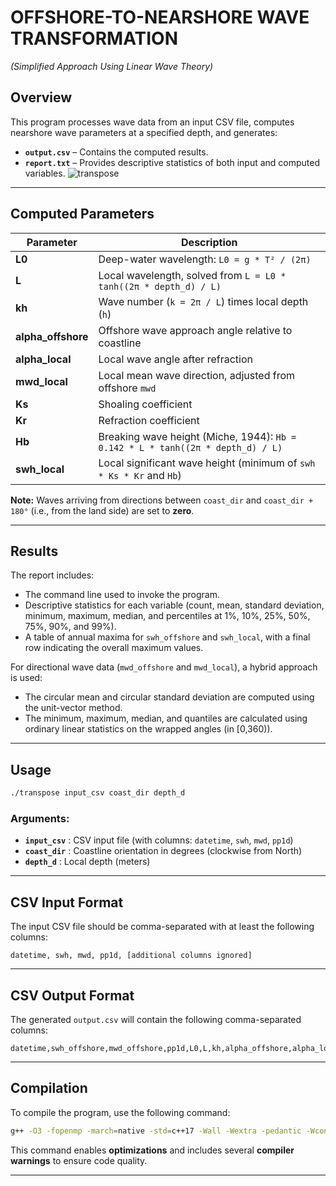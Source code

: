 # OFFSHORE-TO-NEARSHORE WAVE TRANSFORMATION
*(Simplified Approach Using Linear Wave Theory)*

## Overview

This program processes wave data from an input CSV file, computes nearshore wave parameters at a specified depth, and generates:

- **`output.csv`** – Contains the computed results.
- **`report.txt`** – Provides descriptive statistics of both input and computed variables.
![transpose](https://github.com/user-attachments/assets/4e49cd6a-75bf-4e3d-9e5d-d905f913f08e)
---
## Computed Parameters

| Parameter         | Description |
|------------------|-------------|
| **L0** | Deep-water wavelength: `L0 = g * T² / (2π)` |
| **L** | Local wavelength, solved from `L = L0 * tanh((2π * depth_d) / L)` |
| **kh** | Wave number (`k = 2π / L`) times local depth (`h`) |
| **alpha_offshore** | Offshore wave approach angle relative to coastline |
| **alpha_local** | Local wave angle after refraction |
| **mwd_local** | Local mean wave direction, adjusted from offshore `mwd` |
| **Ks** | Shoaling coefficient |
| **Kr** | Refraction coefficient |
| **Hb** | Breaking wave height (Miche, 1944): `Hb = 0.142 * L * tanh((2π * depth_d) / L)` |
| **swh_local** | Local significant wave height (minimum of `swh * Ks * Kr` and `Hb`) |

**Note:** Waves arriving from directions between `coast_dir` and `coast_dir + 180°` (i.e., from the land side) are set to **zero**.

---
## Results
The report includes:
- The command line used to invoke the program.
- Descriptive statistics for each variable (count, mean, standard deviation, minimum, maximum, median, and percentiles at 1%, 10%, 25%, 50%, 75%, 90%, and 99%).
- A table of annual maxima for `swh_offshore` and `swh_local`, with a final row indicating the overall maximum values.

For directional wave data (`mwd_offshore` and `mwd_local`), a hybrid approach is used:
- The circular mean and circular standard deviation are computed using the unit-vector method.
- The minimum, maximum, median, and quantiles are calculated using ordinary linear statistics on the wrapped angles (in [0,360)).

---

## Usage

```sh
./transpose input_csv coast_dir depth_d
```

### Arguments:
- **`input_csv`** : CSV input file (with columns: `datetime`, `swh`, `mwd`, `pp1d`)
- **`coast_dir`** : Coastline orientation in degrees (clockwise from North)
- **`depth_d`** : Local depth (meters)

---

## CSV Input Format

The input CSV file should be comma-separated with at least the following columns:

```csv
datetime, swh, mwd, pp1d, [additional columns ignored]
```

---

## CSV Output Format

The generated `output.csv` will contain the following comma-separated columns:

```csv
datetime,swh_offshore,mwd_offshore,pp1d,L0,L,kh,alpha_offshore,alpha_local,swh_local,mwd_local,Ks,Kr,Hb
```

---

## Compilation

To compile the program, use the following command:

```sh
g++ -O3 -fopenmp -march=native -std=c++17 -Wall -Wextra -pedantic -Wconversion -Wsign-conversion -static -static-libgcc -static-libstdc++ -o transpose transpose.cpp
```

This command enables **optimizations** and includes several **compiler warnings** to ensure code quality.

---
